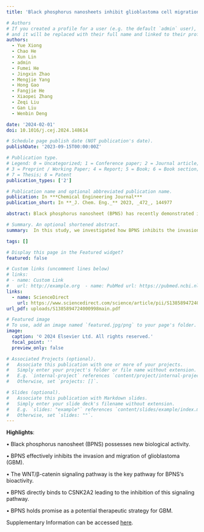 ```yaml
---
title: 'Black phosphorus nanosheets inhibit glioblastoma cell migration and invasion through modulation of WNT/β-catenin and NOTCH signaling pathways'

# Authors
# If you created a profile for a user (e.g. the default `admin` user), write the username (folder name) here
# and it will be replaced with their full name and linked to their profile.
authors:
  - Yue Xiong
  - Chao He
  - Xun Lin
  - admin
  - Fumei He
  - Jingxin Zhao
  - Mengjie Yang
  - Hong Gao
  - Fangjie He
  - Xiaopei Zhang
  - Zeqi Liu
  - Gan Liu
  - Wenbin Deng

date: '2024-02-01'
doi: 10.1016/j.cej.2024.148614

# Schedule page publish date (NOT publication's date).
publishDate: '2023-09-15T00:00:00Z'

# Publication type.
# Legend: 0 = Uncategorized; 1 = Conference paper; 2 = Journal article;
# 3 = Preprint / Working Paper; 4 = Report; 5 = Book; 6 = Book section;
# 7 = Thesis; 8 = Patent
publication_types: ['2']

# Publication name and optional abbreviated publication name.
publication: In ***Chemical Engineering Journal***
publication_short: In **_J. Chem. Eng._** 2023, _472_, 144977

abstract: Black phosphorus nanosheet (BPNS) has recently demonstrated intrinsic anti-tumor bioactivity, but its underlying molecular mechanism remains unclear, limiting its potential applications in biomedicine. In this study, we investigated the impact of BPNS on glioblastoma cells and observed a significant dose-dependent inhibition of invasion and migration. RNA sequencing analysis revealed downregulation of genes associated with the WNT/β-catenin and NOTCH signaling pathways, both linked to invasion and migration. Mechanistically, BPNS directly binds to CSNK2A2, reducing its kinase activity, which indirectly enhances GSK-3β kinase activity. As a result, GSK-3β increases the phosphorylation level of β-catenin, leading to its degradation and subsequent inhibition of downstream molecules in the WNT/β-catenin signaling pathway. Our study uncovers the inherent biological activity of BPNS in hindering glioblastoma invasion and migration and sheds light on the molecular mechanisms, offering new directions for the nanomaterial’s biomedical applications.

# Summary. An optional shortened abstract.
summary:  In this study, we investigated how BPNS inhibits the invasion and migration of GBM cells both in vitro and in vivo by suppressing the WNT/β-catenin signaling pathway. Our results demonstrate that BPNS directly binds to CSNK2A2, reducing its kinase activity, which, in turn, increases GSK-3β activity. Consequently, GSK-3β promotes β-catenin degradation, leading to the inhibition of the WNT/β-catenin signaling pathway and downregulation of key downstream genes like Axin2, CD44, and Notch1. The reduced Notch1 levels inhibit the NOTCH pathway, further downregulating Jag1, Hes1, and Akt1. Overall, this study uncovers BPNS's inhibitory effect on invasion and migration in GBM cells and reveals the underlying molecular mechanism, offering potential avenues for future GBM treatments.

tags: []

# Display this page in the Featured widget?
featured: false

# Custom links (uncomment lines below)
# links:
# - name: Custom Link
#   url: http://example.org  - name: PubMed url: https://pubmed.ncbi.nlm.nih.gov/36410110
links:
  - name: ScienceDirect
    url: https://www.sciencedirect.com/science/article/pii/S1385894724000998
url_pdf: uploads/S1385894724000998main.pdf

# Featured image
# To use, add an image named `featured.jpg/png` to your page's folder.
image:
  caption: '© 2024 Elsevier Ltd. All rights reserved.'
  focal_point: ''
  preview_only: false

# Associated Projects (optional).
#   Associate this publication with one or more of your projects.
#   Simply enter your project's folder or file name without extension.
#   E.g. `internal-project` references `content/project/internal-project/index.md`.
#   Otherwise, set `projects: []`.

# Slides (optional).
#   Associate this publication with Markdown slides.
#   Simply enter your slide deck's filename without extension.
#   E.g. `slides: "example"` references `content/slides/example/index.md`.
#   Otherwise, set `slides: ""`.
---
```

**Highlights**:

• Black phosphorus nanosheet (BPNS) possesses new biological activity.

• BPNS effectively inhibits the invasion and migration of glioblastoma (GBM).

• The WNT/β-catenin signaling pathway is the key pathway for BPNS‘s bioactivity.

• BPNS directly binds to CSNK2A2 leading to the inhibition of this signaling pathway.

• BPNS holds promise as a potential therapeutic strategy for GBM.


Supplementary Information can be accessed [here](uploads/S1385894724000998-mmc1.docx).
